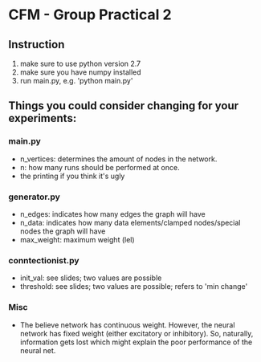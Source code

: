 # CFM - Group Practical 2

## Instruction
1. make sure to use python version 2.7
1. make sure you have numpy installed
1. run main.py, e.g. 'python main.py'

## Things you could consider changing for your experiments:
### main.py
* n_vertices: determines the amount of nodes in the network. 
* n: how many runs should be performed at once.
* the printing if you think it's ugly

### generator.py 
* n_edges: indicates how many edges the graph will have
* n_data: indicates how many data elements/clamped nodes/special nodes the graph will have
* max_weight: maximum weight (lel)

### conntectionist.py
* init_val: see slides; two values are possible
* threshold: see slides; two values are possible; refers to 'min change'

### Misc
* The believe network has continuous weight. However, the neural network has fixed weight (either excitatory or inhibitory). So, naturally, information gets lost which might explain the poor performance of the neural net.
